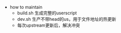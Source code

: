 - how to maintain
  - build.sh 生成完整的userscript
  - dev.sh 生产不带head的us，用于文件地址的热更新
  - 每次upstream更新后，解决冲突
